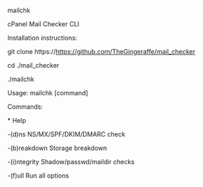 mailchk

cPanel Mail Checker CLI

Installation instructions:

git clone https://https://github.com/TheGingeraffe/mail_checker

cd ./mail_checker

./mailchk


Usage: mailchk [command]

Commands:
   
\* Help

-(d)ns          NS/MX/SPF/DKIM/DMARC check

-(b)reakdown    Storage breakdown

-(i)ntegrity    Shadow/passwd/maildir checks

-(f)ull         Run all options
